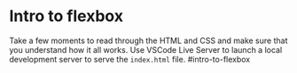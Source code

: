# Intro to flexbox

Take a few moments to read through the HTML and CSS and make sure that you understand how it all works. Use VSCode Live Server to launch a local development server to serve the `index.html` file.
#intro-to-flexbox
